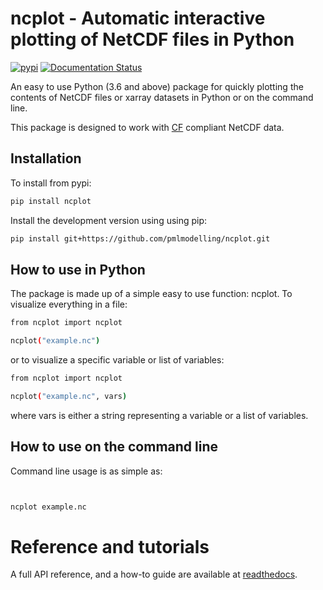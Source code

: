 
# ncplot - Automatic interactive plotting of NetCDF files in Python 



[![pypi](https://img.shields.io/pypi/v/ncplot.svg)](https://pypi.python.org/pypi/ncplot/)
[![Documentation Status](https://readthedocs.org/projects/ncplot/badge/?version=latest)](https://ncplot.readthedocs.io/en/latest/?badge=latest)


An easy to use Python (3.6 and above) package for quickly plotting the contents of NetCDF files or xarray datasets in Python or on the command line. 

This package is designed to work with [CF](https://cfconventions.org/) compliant NetCDF data. 

## Installation

To install from pypi:
```sh
pip install ncplot 
```

Install the development version using using pip:
```sh
pip install git+https://github.com/pmlmodelling/ncplot.git
```


## How to use in Python


The package is made up of a simple easy to use function: ncplot. To visualize everything in a file:

```sh
from ncplot import ncplot

ncplot("example.nc")

```

or to visualize a specific variable or list of variables:

```sh
from ncplot import ncplot

ncplot("example.nc", vars)

```

where vars is either a string representing a variable or a list of variables.




## How to use on the command line

Command line usage is as simple as:


```sh


ncplot example.nc

```








# Reference and tutorials

A full API reference, and a how-to guide are available at [readthedocs](https://ncplot.readthedocs.io/en/latest/).








